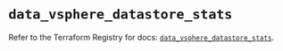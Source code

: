 # `data_vsphere_datastore_stats`

Refer to the Terraform Registry for docs: [`data_vsphere_datastore_stats`](https://registry.terraform.io/providers/hashicorp/vsphere/2.9.1/docs/data-sources/datastore_stats).
